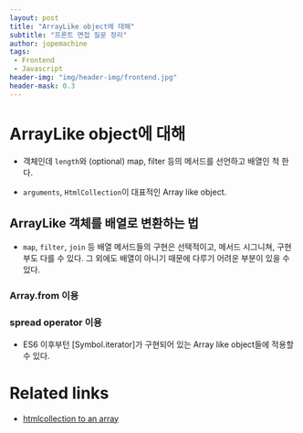 ```yaml
---
layout: post
title: "ArrayLike object에 대해"
subtitle: "프론트 면접 질문 정리"
author: jopemachine
tags: 
 - Frontend
 - Javascript
header-img: "img/header-img/frontend.jpg"
header-mask: 0.3
---
```


# ArrayLike object에 대해

- 객체인데 `length`와 (optional) map, filter 등의 메서드를 선언하고 배열인 척 한다.

- `arguments`, `HtmlCollection`이 대표적인 Array like object.

## ArrayLike 객체를 배열로 변환하는 법

- `map`, `filter`, `join` 등 배열 메서드들의 구현은 선택적이고, 메서드 시그니쳐, 구현부도 다를 수 있다. 그 외에도 배열이 아니기 때문에 다루기 어려운 부분이 있을 수 있다.

### Array.from 이용

### spread operator 이용

- ES6 이후부턴 [Symbol.iterator]가 구현되어 있는 Array like object들에 적용할 수 있다.

# Related links

- [htmlcollection to an array](https://stackoverflow.com/questions/222841/most-efficient-way-to-convert-an-htmlcollection-to-an-array)